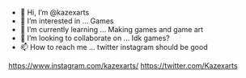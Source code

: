 - 👋 Hi, I’m @kazexarts
- 👀 I’m interested in ... Games
- 🌱 I’m currently learning ... Making games and game art 
- 💞️ I’m looking to collaborate on ... Idk games?
- 📫 How to reach me ... twitter instagram should be good

https://www.instagram.com/kazexarts/
https://twitter.com/Kazexarts
<!---
kazexarts/kazexarts is a ✨ special ✨ repository because its `README.md` (this file) appears on your GitHub profile.
You can click the Preview link to take a look at your changes.
--->
